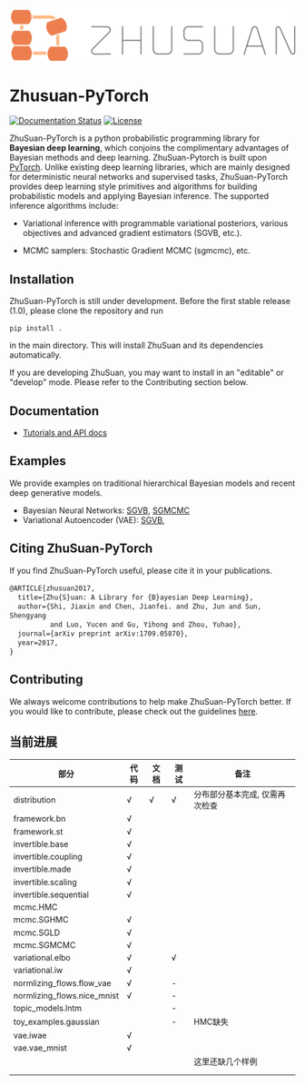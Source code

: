 <div align="center">
  <a href="https://zhusuan-pytorch.readthedocs.io/en/latest/?badge=latest"> <img width="560px" height="auto" 
    src="docs/_static/images/zhusuan-logo-h.png"></a>
</div>

# Zhusuan-PyTorch

[![Documentation Status](https://readthedocs.org/projects/zhusuan-pytorch/badge/?version=latest)](https://zhusuan-pytorch.readthedocs.io/en/latest/?badge=latest)
[![License](https://img.shields.io/badge/license-MIT-blue.svg)](https://github.com/thu-ml/zhusuan/blob/master/LICENSE)

ZhuSuan-PyTorch is a python probabilistic programming library for
**Bayesian deep learning**, which conjoins the complimentary advantages of
Bayesian methods and deep learning. ZhuSuan-Pytorch is built upon
[PyTorch](https://pytorch.org/). Unlike existing deep learning
libraries, which are mainly designed for deterministic neural networks and
supervised tasks, ZhuSuan-PyTorch provides deep learning style primitives and
algorithms for building probabilistic models and applying Bayesian inference.
The supported inference algorithms include:

* Variational inference with programmable variational posteriors, various
objectives and advanced gradient estimators (SGVB, etc.).

* MCMC samplers: Stochastic Gradient MCMC (sgmcmc), etc.


## Installation

ZhuSuan-PyTorch is still under development. Before the first stable release (1.0),
please clone the repository and run
```
pip install .
```
in the main directory. This will install ZhuSuan and its dependencies
automatically.  

If you are developing ZhuSuan, you may want to install in an
"editable" or "develop" mode. Please refer to the Contributing section below.

## Documentation

* [Tutorials and API docs](https://zhusuan-pytorch.readthedocs.io/)

## Examples

We provide examples on traditional hierarchical Bayesian models and recent
deep generative models.

* Bayesian Neural Networks:
  [SGVB](examples/bayesian_neural_nets/bnn_vi.py),
  [SGMCMC](examples/bayesian_neural_nets/bnn_sgmcmc.py)
* Variational Autoencoder (VAE):
  [SGVB](examples/variational_autoencoders/vae_mnist.py),

## Citing ZhuSuan-PyTorch

If you find ZhuSuan-PyTorch useful, please cite it in your publications.

```
@ARTICLE{zhusuan2017,
  title={Zhu{S}uan: A Library for {B}ayesian Deep Learning},
  author={Shi, Jiaxin and Chen, Jianfei. and Zhu, Jun and Sun, Shengyang
          and Luo, Yucen and Gu, Yihong and Zhou, Yuhao},
  journal={arXiv preprint arXiv:1709.05870},
  year=2017,
}
```

## Contributing

We always welcome contributions to help make ZhuSuan-PyTorch better. If you would like 
to contribute, please check out the guidelines [here](https://zhusuan-pytorch.readthedocs.io/en/latest/contributing.html).



## 当前进展



| 部分                        | 代码 | 文档 | 测试 | 备注                           |
| --------------------------- | ---- | ---- | ---- | ------------------------------ |
| distribution                | √    | √    | √    | 分布部分基本完成, 仅需再次检查 |
| framework.bn                | √    |      |      |                                |
| framework.st                | √    |      |      |                                |
| invertible.base             | √    |      |      |                                |
| invertible.coupling         | √    |      |      |                                |
| invertible.made             | √    |      |      |                                |
| invertible.scaling          | √    |      |      |                                |
| invertible.sequential       | √    |      |      |                                |
| mcmc.HMC                    |      |      |      |                                |
| mcmc.SGHMC                  | √    |      |      |                                |
| mcmc.SGLD                   | √    |      |      |                                |
| mcmc.SGMCMC                 | √    |      |      |                                |
| variational.elbo            | √    |      | √    |                                |
| variational.iw              | √    |      |      |                                |
| normlizing_flows.flow_vae   | √    |      | -    |                                |
| normlizing_flows.nice_mnist | √    |      | -    |                                |
| topic_models.lntm           |      |      | -    |                                |
| toy_examples.gaussian       |      |      | -    | HMC缺失                        |
| vae.iwae                    | √    |      |      |                                |
| vae.vae_mnist               | √    |      |      |                                |
|                             |      |      |      | 这里还缺几个样例               |
|                             |      |      |      |                                |
|                             |      |      |      |                                |

